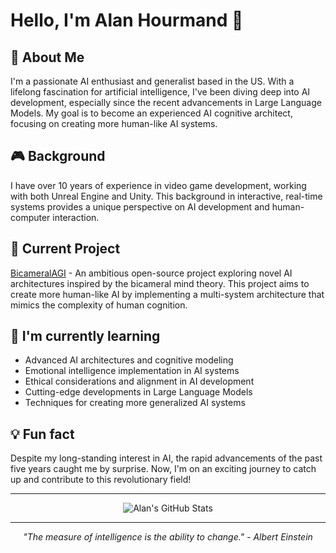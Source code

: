 # Hello, I'm Alan Hourmand 👋

## 🚀 About Me
I'm a passionate AI enthusiast and generalist based in the US. With a lifelong fascination for artificial intelligence, I've been diving deep into AI development, especially since the recent advancements in Large Language Models. My goal is to become an experienced AI cognitive architect, focusing on creating more human-like AI systems.

## 🎮 Background
I have over 10 years of experience in video game development, working with both Unreal Engine and Unity. This background in interactive, real-time systems provides a unique perspective on AI development and human-computer interaction.

## 🔭 Current Project
[BicameralAGI](https://github.com/alanh90/BicameralAGI) - An ambitious open-source project exploring novel AI architectures inspired by the bicameral mind theory. This project aims to create more human-like AI by implementing a multi-system architecture that mimics the complexity of human cognition.

## 🌱 I'm currently learning
- Advanced AI architectures and cognitive modeling
- Emotional intelligence implementation in AI systems
- Ethical considerations and alignment in AI development
- Cutting-edge developments in Large Language Models
- Techniques for creating more generalized AI systems

## 💡 Fun fact
Despite my long-standing interest in AI, the rapid advancements of the past five years caught me by surprise. Now, I'm on an exciting journey to catch up and contribute to this revolutionary field!

---

<p align="center">
  <img src="https://github-readme-stats.vercel.app/api?username=alanh90&show_icons=true&theme=radical" alt="Alan's GitHub Stats">
</p>

---

<p align="center">
  <i>"The measure of intelligence is the ability to change." - Albert Einstein</i>
</p>

